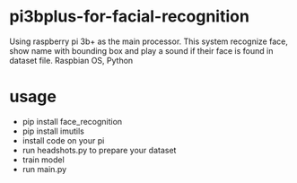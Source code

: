 # pi3bplus-for-facial-recognition

Using raspberry pi 3b+ as the main processor. This system recognize face, show name with bounding box and play a sound if their face is found in dataset file. 
Raspbian OS, Python

# usage
- pip install face_recognition
- pip install imutils
- install code on your pi
- run headshots.py to prepare your dataset
- train model
- run main.py 
